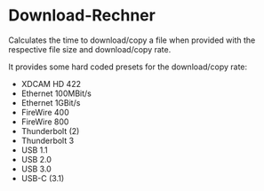 # Download-Rechner
Calculates the time to download/copy a file when provided with the respective file size and download/copy rate.

It provides some hard coded presets for the download/copy rate:

* XDCAM HD 422
* Ethernet 100MBit/s
* Ethernet 1GBit/s
* FireWire 400
* FireWire 800
* Thunderbolt (2)
* Thunderbolt 3
* USB 1.1
* USB 2.0
* USB 3.0
* USB-C (3.1)
